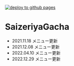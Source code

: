 [![deploy to github pages](https://github.com/marushosummers/SaizeriyaGacha/actions/workflows/github-pages.yml/badge.svg?branch=main)](https://github.com/marushosummers/SaizeriyaGacha/actions/workflows/github-pages.yml)

# SaizeriyaGacha

- 2021.11.18 メニュー更新
- 2021.12.08 メニュー更新
- 2022.04.10 メニュー更新
- 2022.12.29 メニュー更新
